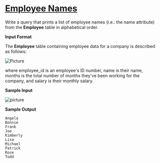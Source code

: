 # [Employee Names](https://www.hackerrank.com/challenges/name-of-employees/problem)

Write a query that prints a list of employee names (i.e.: the name attribute) from the <strong>Employee</strong> table in alphabetical order.

<strong>Input Format</strong>

The <strong>Employee</strong> table containing employee data for a company is described as follows:

![Picture](https://s3.amazonaws.com/hr-challenge-images/19629/1458557872-4396838885-ScreenShot2016-03-21at4.27.13PM.png)

where employee_id is an employee's ID number, name is their name, months is the total number of months they've been working for the company, and salary is their monthly salary.

<strong>Sample Input</strong>

![picture](https://s3.amazonaws.com/hr-challenge-images/19629/1458558202-9a8721e44b-ScreenShot2016-03-21at4.32.59PM.png)

<strong>Sample Output</strong>

<pre><code>Angela
Bonnie
Frank
Joe
Kimberly
Lisa
Michael
Patrick
Rose
Todd</code></pre>
